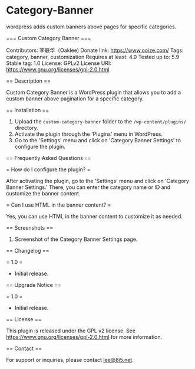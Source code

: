 # Category-Banner
wordpress adds custom banners above pages for specific categories.

=== Custom Category Banner ===

Contributors: 李联华（Oaklee)
Donate link: https://www.ooize.com/
Tags: category, banner, customization
Requires at least: 4.0
Tested up to: 5.9
Stable tag: 1.0
License: GPLv2
License URI: https://www.gnu.org/licenses/gpl-2.0.html

== Description ==

Custom Category Banner is a WordPress plugin that allows you to add a custom banner above pagination for a specific category.

== Installation ==

1. Upload the `custom-category-banner` folder to the `/wp-content/plugins/` directory.
2. Activate the plugin through the 'Plugins' menu in WordPress.
3. Go to the 'Settings' menu and click on 'Category Banner Settings' to configure the plugin.

== Frequently Asked Questions ==

= How do I configure the plugin? =

After activating the plugin, go to the 'Settings' menu and click on 'Category Banner Settings.' There, you can enter the category name or ID and customize the banner content.

= Can I use HTML in the banner content? =

Yes, you can use HTML in the banner content to customize it as needed.

== Screenshots ==

1. Screenshot of the Category Banner Settings page.

== Changelog ==

= 1.0 =
* Initial release.

== Upgrade Notice ==

= 1.0 =
* Initial release.

== License ==

This plugin is released under the GPL v2 license. See https://www.gnu.org/licenses/gpl-2.0.html for more information.

== Contact ==

For support or inquiries, please contact lee@8i5.net.
